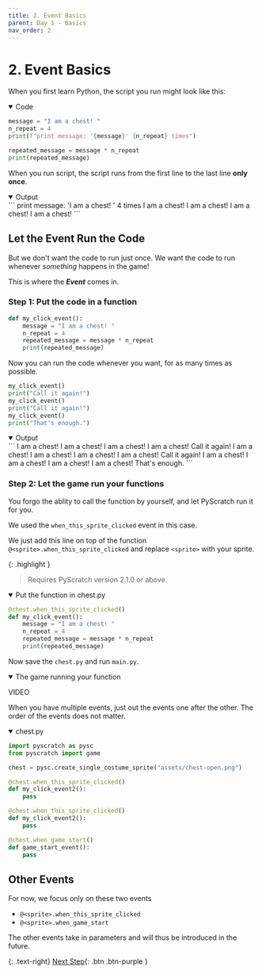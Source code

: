 ```yaml
---
title: 2. Event Basics
parent: Day 1 - Basics
nav_order: 2
---
```


# 2. Event Basics

When you first learn Python, the script you run might look like this:
<details open markdown="block">
  <summary>
    Code
  </summary>

```python
message = "I am a chest! "
n_repeat = 4
print(f"print message: '{message}' {n_repeat} times")

repeated_message = message * n_repeat
print(repeated_message)
```
</details>

When you run script, the script runs from the first line to the last line **only once**. 

<details open markdown="block">
  <summary>
    Output
  </summary>
```
print message: 'I am a chest! ' 4 times
I am a chest! I am a chest! I am a chest! I am a chest! 
```
</details>


## Let the Event Run the Code

But we don't want the code to run just once. We want the code to run whenever *something* happens in the game! 

This is where the ***Event*** comes in.

### Step 1: Put the code in a function
```python
def my_click_event():
    message = "I am a chest! "
    n_repeat = 4
    repeated_message = message * n_repeat
    print(repeated_message)
```

Now you can run the code whenever you want, for as many times as possible. 

```python
my_click_event()
print("Call it again!")
my_click_event()
print("Call it again!")
my_click_event()
print("That's enough.")
```


<details open markdown="block">
  <summary>
    Output
  </summary>
```
I am a chest! I am a chest! I am a chest! I am a chest! 
Call it again!
I am a chest! I am a chest! I am a chest! I am a chest!
Call it again!
I am a chest! I am a chest! I am a chest! I am a chest! 
That's enough.
```
</details>


### Step 2: Let the game run your functions
You forgo the ablity to call the function by yourself, and let PyScratch run it for you. 

We used the `when_this_sprite_clicked` event in this case. 

We just add this line on top of the function `@<sprite>.when_this_sprite_clicked` and replace `<sprite>` with your sprite. 

{: .highlight }
> Requires PyScratch version 2.1.0 or above. 

<details open markdown="block">
  <summary>
    Put the function in chest.py
  </summary>

```python
@chest.when_this_sprite_clicked()
def my_click_event():
    message = "I am a chest! "
    n_repeat = 4
    repeated_message = message * n_repeat
    print(repeated_message)
```
</details>

Now save the `chest.py` and run `main.py`. 

<details open markdown="block">
  <summary>
    The game running your function
  </summary>

  VIDEO
</details>

When you have multiple events, just out the events one after the other. 
The order of the events does not matter. 

<details open markdown="block">
  <summary>
    chest.py
  </summary>

```python
import pyscratch as pysc
from pyscratch import game

chest = pysc.create_single_costume_sprite("assets/chest-open.png")

@chest.when_this_sprite_clicked()
def my_click_event2():
    pass

@chest.when_this_sprite_clicked()
def my_click_event2():
    pass

@chest.when_game_start()
def game_start_event():
    pass
```
</details>


## Other Events
For now, we focus only on these two events
- `@<sprite>.when_this_sprite_clicked`
- `@<sprite>.when_game_start`

The other events take in parameters and will thus be introduced in the future. 

{: .text-right}
[Next Step](./3-motion){: .btn .btn-purple }

